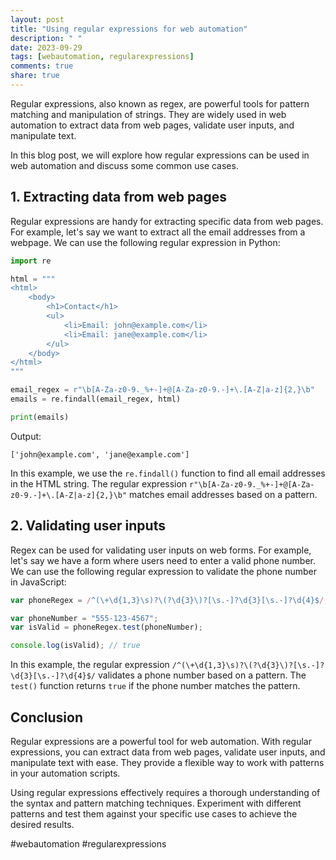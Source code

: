 ```yaml
---
layout: post
title: "Using regular expressions for web automation"
description: " "
date: 2023-09-29
tags: [webautomation, regularexpressions]
comments: true
share: true
---
```


Regular expressions, also known as regex, are powerful tools for pattern matching and manipulation of strings. They are widely used in web automation to extract data from web pages, validate user inputs, and manipulate text.

In this blog post, we will explore how regular expressions can be used in web automation and discuss some common use cases.

## 1. Extracting data from web pages

Regular expressions are handy for extracting specific data from web pages. For example, let's say we want to extract all the email addresses from a webpage. We can use the following regular expression in Python:

```python
import re

html = """
<html>
    <body>
        <h1>Contact</h1>
        <ul>
            <li>Email: john@example.com</li>
            <li>Email: jane@example.com</li>
        </ul>
    </body>
</html>
"""

email_regex = r"\b[A-Za-z0-9._%+-]+@[A-Za-z0-9.-]+\.[A-Z|a-z]{2,}\b"
emails = re.findall(email_regex, html)

print(emails)
```
Output:
```
['john@example.com', 'jane@example.com']
```

In this example, we use the `re.findall()` function to find all email addresses in the HTML string. The regular expression `r"\b[A-Za-z0-9._%+-]+@[A-Za-z0-9.-]+\.[A-Z|a-z]{2,}\b"` matches email addresses based on a pattern.

## 2. Validating user inputs

Regex can be used for validating user inputs on web forms. For example, let's say we have a form where users need to enter a valid phone number. We can use the following regular expression to validate the phone number in JavaScript:

```javascript
var phoneRegex = /^(\+\d{1,3}\s)?\(?\d{3}\)?[\s.-]?\d{3}[\s.-]?\d{4}$/;

var phoneNumber = "555-123-4567";
var isValid = phoneRegex.test(phoneNumber);

console.log(isValid); // true
```

In this example, the regular expression `/^(\+\d{1,3}\s)?\(?\d{3}\)?[\s.-]?\d{3}[\s.-]?\d{4}$/` validates a phone number based on a pattern. The `test()` function returns `true` if the phone number matches the pattern.

## Conclusion

Regular expressions are a powerful tool for web automation. With regular expressions, you can extract data from web pages, validate user inputs, and manipulate text with ease. They provide a flexible way to work with patterns in your automation scripts.

Using regular expressions effectively requires a thorough understanding of the syntax and pattern matching techniques. Experiment with different patterns and test them against your specific use cases to achieve the desired results.

#webautomation #regularexpressions